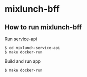 # mixlunch-bff

## How to run mixlunch-bff

Run [service-api](https://github.com/momotaro98/mixlunch-service-api)

```
$ cd mixlunch-service-api
$ make docker-run
```

Build and run app

```
$ make docker-run
```
